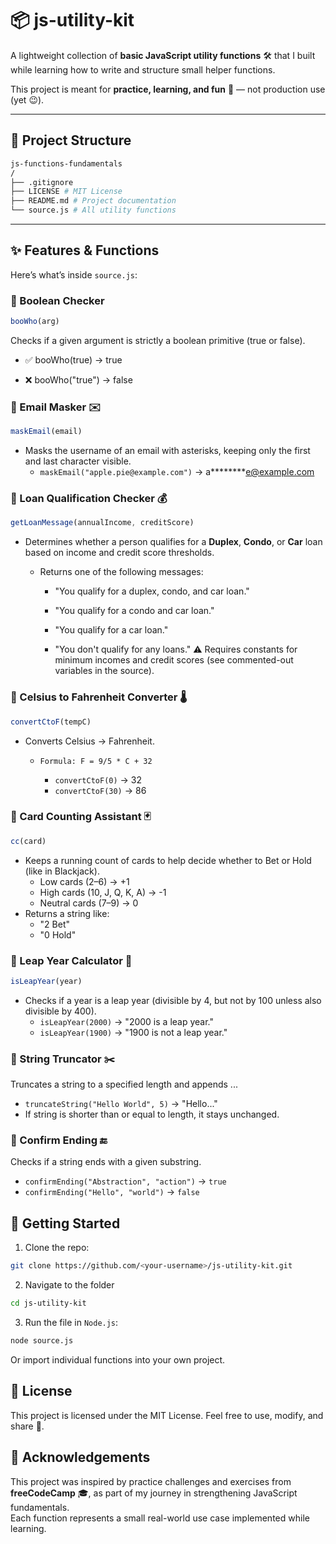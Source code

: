 # 📦 js-utility-kit

A lightweight collection of **basic JavaScript utility functions** 🛠️ that I built while learning how to write and structure small helper functions.  

This project is meant for **practice, learning, and fun** 🎉 — not production use (yet 😉).

---

## 📂 Project Structure

```bash
js-functions-fundamentals
/
├── .gitignore
├── LICENSE # MIT License
├── README.md # Project documentation
└── source.js # All utility functions
```


---

## ✨ Features & Functions

Here’s what’s inside `source.js`:

### 🔹 Boolean Checker
```javascript
booWho(arg)
```

Checks if a given argument is strictly a boolean primitive (true or false).

- ✅ booWho(true) → true

- ❌ booWho("true") → false

### 🔹 Email Masker ✉️
```javascript
maskEmail(email)
```
- Masks the username of an email with asterisks, keeping only the first and last character visible.
    - `maskEmail("apple.pie@example.com")` → a********e@example.com

### 🔹 Loan Qualification Checker 💰
```javascript
getLoanMessage(annualIncome, creditScore)
```

- Determines whether a person qualifies for a **Duplex**, **Condo**, or **Car** loan based on income and credit score thresholds.

    - Returns one of the following messages:

        - "You qualify for a duplex, condo, and car loan."

        - "You qualify for a condo and car loan."

        - "You qualify for a car loan."

        - "You don't qualify for any loans."
⚠️ Requires constants for minimum incomes and credit scores (see commented-out variables in the source).

### 🔹 Celsius to Fahrenheit Converter 🌡️
```javascript
convertCtoF(tempC)
```
- Converts Celsius → Fahrenheit.
    - `Formula: F = 9/5 * C + 32`

        - `convertCtoF(0)` → 32
        - `convertCtoF(30)` → 86

### 🔹 Card Counting Assistant 🃏

```javascript
cc(card)
```
- Keeps a running count of cards to help decide whether to Bet or Hold (like in Blackjack).
    - Low cards (2–6) → +1
    - High cards (10, J, Q, K, A) → -1
    - Neutral cards (7–9) → 0
- Returns a string like:
    - "2 Bet"
    - "0 Hold"

### 🔹 Leap Year Calculator 📅
```javascript
isLeapYear(year)
```
- Checks if a year is a leap year (divisible by 4, but not by 100 unless also divisible by 400).
    - `isLeapYear(2000)` → "2000 is a leap year."
    - `isLeapYear(1900)` → "1900 is not a leap year."


### 🔹 String Truncator ✂️
Truncates a string to a specified length and appends ...

- `truncateString("Hello World", 5)` → "Hello..."
- If string is shorter than or equal to length, it stays unchanged.


### 🔹 Confirm Ending 🔚
Checks if a string ends with a given substring.

- `confirmEnding("Abstraction", "action")` → `true`
- `confirmEnding("Hello", "world")` → `false`

## 🚀 Getting Started
1. Clone the repo:
```bash
git clone https://github.com/<your-username>/js-utility-kit.git
```

2. Navigate to the folder
```bash
cd js-utility-kit
```

3. Run the file in `Node.js`:
```bash
node source.js
```
Or import individual functions into your own project.

## 📜 License
This project is licensed under the MIT License.
Feel free to use, modify, and share 🚀.

## 🙌 Acknowledgements
This project was inspired by practice challenges and exercises from **freeCodeCamp** 🎓, as part of my journey in strengthening JavaScript fundamentals.  
Each function represents a small real-world use case implemented while learning.



